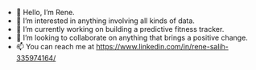 - 👋 Hello, I’m Rene.
- 👀 I’m interested in anything involving all kinds of data.
- 🌱 I’m currently working on building a predictive fitness tracker.
- 💞️ I’m looking to collaborate on anything that brings a positive change. 
- 📫 You can reach me at https://www.linkedin.com/in/rene-salih-335974164/

<!---
renanne7/renanne7 is a ✨ special ✨ repository because its `README.md` (this file) appears on your GitHub profile.
You can click the Preview link to take a look at your changes.
--->
